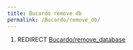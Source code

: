 ```yaml
---
title: Bucardo remove db
permalink: /Bucardo/remove_db/
---
```


1.  REDIRECT [Bucardo/remove_database](/Bucardo/remove_database "wikilink")
